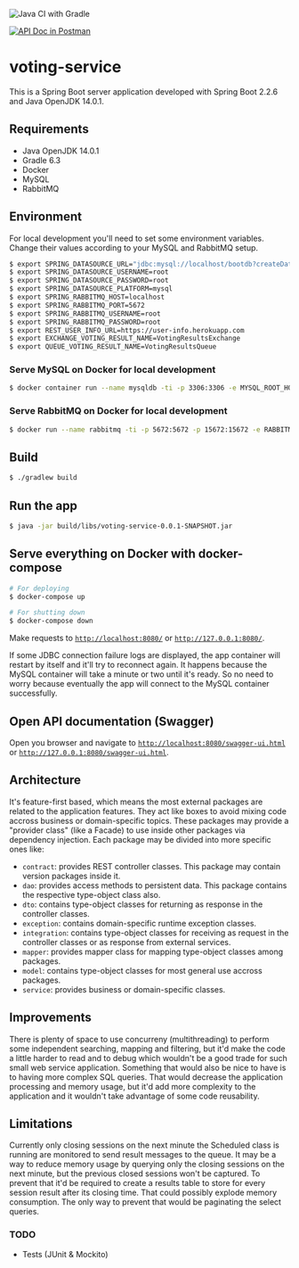 ![Java CI with Gradle](https://github.com/pedroeml/voting-service/workflows/Java%20CI%20with%20Gradle/badge.svg)

[![API Doc in Postman](https://run.pstmn.io/button.svg)](https://documenter.getpostman.com/view/6554691/SzmfZJ1n?version=latest)

# voting-service
This is a Spring Boot server application developed with Spring Boot 2.2.6 and Java OpenJDK 14.0.1.

## Requirements

- Java OpenJDK 14.0.1
- Gradle 6.3
- Docker
- MySQL
- RabbitMQ

## Environment

For local development you'll need to set some environment variables. Change their values according to your MySQL and RabbitMQ setup.

```bash
$ export SPRING_DATASOURCE_URL="jdbc:mysql://localhost/bootdb?createDatabaseIfNotExist=true&autoReconnect=true"
$ export SPRING_DATASOURCE_USERNAME=root
$ export SPRING_DATASOURCE_PASSWORD=root
$ export SPRING_DATASOURCE_PLATFORM=mysql
$ export SPRING_RABBITMQ_HOST=localhost
$ export SPRING_RABBITMQ_PORT=5672
$ export SPRING_RABBITMQ_USERNAME=root
$ export SPRING_RABBITMQ_PASSWORD=root
$ export REST_USER_INFO_URL=https://user-info.herokuapp.com
$ export EXCHANGE_VOTING_RESULT_NAME=VotingResultsExchange
$ export QUEUE_VOTING_RESULT_NAME=VotingResultsQueue
```

### Serve MySQL on Docker for local development

```bash
$ docker container run --name mysqldb -ti -p 3306:3306 -e MYSQL_ROOT_HOST=% -e MYSQL_ROOT_PASSWORD=root -e MYSQL_DATABASE=bootdb -d mysql
```

### Serve RabbitMQ on Docker for local development

```bash
$ docker run --name rabbitmq -ti -p 5672:5672 -p 15672:15672 -e RABBITMQ_DEFAULT_USER=root -e RABBITMQ_DEFAULT_PASS=root --hostname my-rabbitmq -d rabbitmq:management-alpine
```

## Build

```bash
$ ./gradlew build
```

## Run the app

```bash
$ java -jar build/libs/voting-service-0.0.1-SNAPSHOT.jar
```

## Serve everything on Docker with docker-compose

```bash
# For deploying
$ docker-compose up

# For shutting down
$ docker-compose down
```

Make requests to [`http://localhost:8080/`](http://localhost:8080/) or [`http://127.0.0.1:8080/`](http://127.0.0.1:8080/).

If some JDBC connection failure logs are displayed, the app container will restart by itself and it'll try to reconnect
again. It happens because the MySQL container will take a minute or two until it's ready. So no need to worry because
eventually the app will connect to the MySQL container successfully.

## Open API documentation (Swagger)

Open you browser and navigate to [`http://localhost:8080/swagger-ui.html`](http://localhost:8080/swagger-ui.html) or 
[`http://127.0.0.1:8080/swagger-ui.html`](http://127.0.0.1:8080/swagger-ui.html).

## Architecture

It's feature-first based, which means the most external packages are related to the application features. They
act like boxes to avoid mixing code accross business or domain-specific topics. These packages may provide a "provider 
class" (like a Facade) to use inside other packages via dependency injection. Each package may be divided into more specific ones like:

- `contract`: provides REST controller classes. This package may contain version packages inside it.
- `dao`: provides access methods to persistent data. This package contains the respective type-object class also.
- `dto`: contains type-object classes for returning as response in the controller classes.
- `exception`: contains domain-specific runtime exception classes.
- `integration`: contains type-object classes for receiving as request in the controller classes or as response from
external services.
- `mapper`: provides mapper class for mapping type-object classes among packages.
- `model`: contains type-object classes for most general use accross packages.
- `service`: provides business or domain-specific classes.

## Improvements

There is plenty of space to use concurreny (multithreading) to perform some independent searching, mapping and filtering, 
but it'd make the code a little harder to read and to debug which wouldn't be a good trade for such small web service
application. Something that would also be nice to have is to having more complex SQL queries. That would decrease the 
application processing and memory usage, but it'd add more complexity to the application and it wouldn't take advantage
of some code reusability.

## Limitations

Currently only closing sessions on the next minute the Scheduled class is running are monitored to send result messages 
to the queue. It may be a way to reduce memory usage by querying only the closing sessions on the next minute, but the 
previous closed sessions won't be captured. To prevent that it'd be required to create a results table to store for
every session result after its closing time. That could possibly explode memory consumption. The only way to prevent
that would be paginating the select queries.

### TODO

- Tests (JUnit & Mockito)
